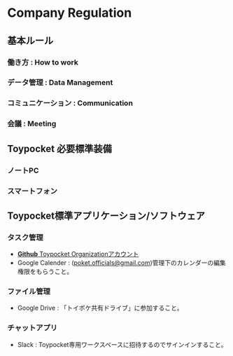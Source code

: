# Company Regulation
## 基本ルール
### 働き方 : How to work

### データ管理 : Data Management

### コミュニケーション : Communication

### 会議 : Meeting

## Toypocket 必要標準装備
### ノートPC

### スマートフォン

## Toypocket標準アプリケーション/ソフトウェア
### タスク管理
- [**Github** Toypocket Organizationアカウント](https://github.com/toypocket)
- Google Calender : (poket.officials@gmail.com)管理下のカレンダーの編集権限をもらうこと。

### ファイル管理
- Google Drive : 「トイポケ共有ドライブ」に参加すること。

### チャットアプリ
- Slack : Toypocket専用ワークスペースに招待するのでサインインすること。
